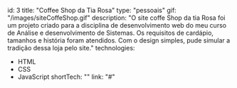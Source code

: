 id: 3
title: "Coffee Shop da Tia Rosa"
type: "pessoais"
gif: "/images/siteCoffeShop.gif"
description: "O site coffe Shop da tia Rosa foi um projeto criado para a disciplina de desenvolvimento web do meu curso de Análise e desenvolvimento de Sistemas. Os requisitos de cardápio, tamanhos e história foram atendidos. Com o design simples, pude simular a tradição dessa loja pelo site."
technologies:
  - HTML
  - CSS
  - JavaScript
shortTech: ""
link: "#"